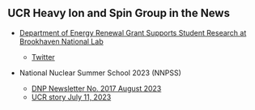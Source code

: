 UCR Heavy Ion and Spin Group in the News
------------------------------

- [Department of Energy Renewal Grant Supports Student Research at Brookhaven National Lab](https://insideucr.ucr.edu/awards/2021/08/21/department-energy-renewal-grant-supports-student-research-brookhaven-national-lab)
    + [Twitter](https://twitter.com/UCR_ScienceNews/status/1428891922723082248)
    
- National Nuclear Summer School 2023 (NNPSS)
    + [DNP Newsletter No. 2017 August 2023](https://info.aps.org/l/640833/2023-10-02/2q8y3l/640833/1696276607cV7HDIEI/dnp_NewsLett_217_4.pdf)
    + [UCR story July 11, 2023](https://insideucr.ucr.edu/stories/2023/07/11/summer-school-focuses-nuclear-physics)
